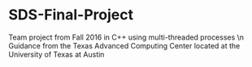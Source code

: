 # SDS-Final-Project
Team project from Fall 2016 in C++ using multi-threaded processes \n
Guidance from the Texas Advanced Computing Center located at the University of Texas at Austin
